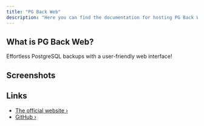 ```yaml
---
title: "PG Back Web"
description: "Here you can find the documentation for hosting PG Back Web with Coolify."
---
```


<ZoomableImage src="/docs/images/services/pgbackweb-logo.webp" />


## What is PG Back Web?
Effortless PostgreSQL backups with a user-friendly web interface! 


## Screenshots
<ZoomableImage src="/docs/images/services/pgbackweb-screenshots.webp" />


## Links

- [The official website ›](https://github.com/eduardolat/pgbackweb?utm_source=coolify.io)
- [GitHub ›](https://github.com/eduardolat/pgbackweb?utm_source=coolify.io)